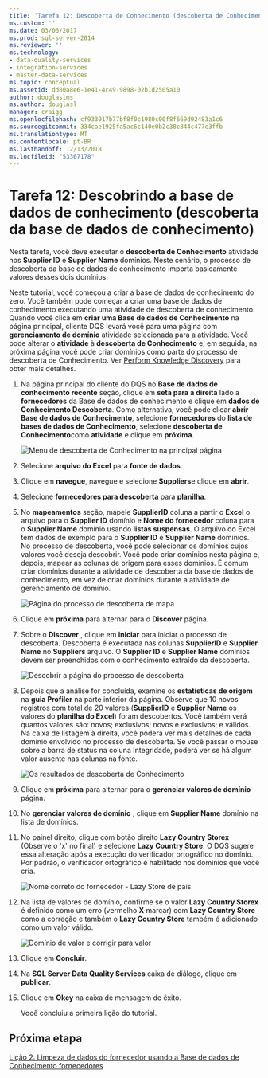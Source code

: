 ```yaml
---
title: 'Tarefa 12: Descoberta de Conhecimento (descoberta de Conhecimento) | Microsoft Docs'
ms.custom: ''
ms.date: 03/06/2017
ms.prod: sql-server-2014
ms.reviewer: ''
ms.technology:
- data-quality-services
- integration-services
- master-data-services
ms.topic: conceptual
ms.assetid: dd80a8e6-1e41-4c49-9898-02b1d2505a10
author: douglaslms
ms.author: douglasl
manager: craigg
ms.openlocfilehash: cf933017b77bf8f0c1980c00f8f669d92483a1c6
ms.sourcegitcommit: 334cae1925fa5ac6c140e0b2c38c844c477e3ffb
ms.translationtype: MT
ms.contentlocale: pt-BR
ms.lasthandoff: 12/13/2018
ms.locfileid: "53367178"
---
```

# <a name="task-12-discovering-knowledge-knowledge-discovery"></a>Tarefa 12: Descobrindo a base de dados de conhecimento (descoberta da base de dados de conhecimento)
  Nesta tarefa, você deve executar o **descoberta de Conhecimento** atividade nos **Supplier ID** e **Supplier Name** domínios. Neste cenário, o processo de descoberta da base de dados de conhecimento importa basicamente valores desses dois domínios.  
  
 Neste tutorial, você começou a criar a base de dados de conhecimento do zero. Você também pode começar a criar uma base de dados de conhecimento executando uma atividade de descoberta de conhecimento. Quando você clica em **criar uma Base de dados de Conhecimento** na página principal, cliente DQS levará você para uma página com **gerenciamento de domínio** atividade selecionada para a atividade. Você pode alterar o **atividade** à **descoberta de Conhecimento** e, em seguida, na próxima página você pode criar domínios como parte do processo de descoberta de Conhecimento. Ver [Perform Knowledge Discovery](https://msdn.microsoft.com/library/hh510398.aspx) para obter mais detalhes.  
  
1.  Na página principal do cliente do DQS no **Base de dados de conhecimento recente** seção, clique em **seta para a direita** lado a **fornecedores** da Base de dados de conhecimento e clique em **dados de Conhecimento Descoberta**. Como alternativa, você pode clicar **abrir Base de dados de Conhecimento**, selecione **fornecedores** do **lista de bases de dados de Conhecimento**, selecione **descoberta de Conhecimento**como **atividade** e clique em **próxima**.  
  
     ![Menu de descoberta de Conhecimento na principal página](../../2014/tutorials/media/et-discoveringknowledge-01.jpg "Menu de descoberta de Conhecimento na principal página")  
  
2.  Selecione **arquivo do Excel** para **fonte de dados**.  
  
3.  Clique em **navegue**, navegue e selecione **Suppliers**e clique em **abrir**.  
  
4.  Selecione **fornecedores para descoberta** para **planilha**.  
  
5.  No **mapeamentos** seção, mapeie **SupplierID** coluna a partir o **Excel** o arquivo para o **Supplier ID** domínio e  **Nome do fornecedor** coluna para o **Supplier Name** domínio usando **listas suspensas**. O arquivo do Excel tem dados de exemplo para o **Supplier ID** e **Supplier Name** domínios. No processo de descoberta, você pode selecionar os domínios cujos valores você deseja descobrir. Você pode criar domínios nesta página e, depois, mapear as colunas de origem para esses domínios. É comum criar domínios durante a atividade de descoberta da base de dados de conhecimento, em vez de criar domínios durante a atividade de gerenciamento de domínio.  
  
     ![Página do processo de descoberta de mapa](../../2014/tutorials/media/et-discoveringknowledge-02.jpg "mapear a página do processo de descoberta")  
  
6.  Clique em **próxima** para alternar para o **Discover** página.  
  
7.  Sobre o **Discover** , clique em **iniciar** para iniciar o processo de descoberta. Descoberta é executada nas colunas **SupplierID** e **Supplier Name** no **Suppliers** arquivo. O **Supplier ID** e **Supplier Name** domínios devem ser preenchidos com o conhecimento extraído da descoberta.  
  
     ![Descobrir a página do processo de descoberta](../../2014/tutorials/media/et-discoveringknowledge-03.jpg "descobrir a página do processo de descoberta")  
  
8.  Depois que a análise for concluída, examine os **estatísticas de origem** na **guia Profiler** na parte inferior da página. Observe que 10 novos registros com total de 20 valores (**SupplierID** e **Supplier Name** os valores do **planilha do Excel**) foram descobertos. Você também verá quantos valores são: novos; exclusivos; novos e exclusivos; e válidos. Na caixa de listagem à direita, você poderá ver mais detalhes de cada domínio envolvido no processo de descoberta. Se você passar o mouse sobre a barra de status na coluna Integridade, poderá ver se há algum valor ausente nas colunas na fonte.  
  
     ![Os resultados de descoberta de Conhecimento](../../2014/tutorials/media/et-discoveringknowledge-04.jpg "os resultados de descoberta de Conhecimento")  
  
9. Clique em **próxima** para alternar para o **gerenciar valores de domínio** página.  
  
10. No **gerenciar valores de domínio** , clique em **Supplier Name** domínio na lista de domínios.  
  
11. No painel direito, clique com botão direito **Lazy Country Storex** (Observe o 'x' no final) e selecione **Lazy Country Store**. O DQS sugere essa alteração após a execução do verificador ortográfico no domínio. Por padrão, o verificador ortográfico é habilitado nos domínios que você cria.  
  
     ![Nome correto do fornecedor - Lazy Store de país](../../2014/tutorials/media/et-discoveringknowledge-05.jpg "nome correto do fornecedor - Lazy Store do país")  
  
12. Na lista de valores de domínio, confirme se o valor **Lazy Country Storex** é definido como um erro (vermelho **X** marcar) com **Lazy Country Store** como a correção e também o **Lazy Country Store** também é adicionado como um valor válido.  
  
     ![Domínio de valor e corrigir para valor](../../2014/tutorials/media/et-discoveringknowledge-06.jpg "domínio valor e corrigir para valor")  
  
13. Clique em **Concluir**.  
  
14. Na **SQL Server Data Quality Services** caixa de diálogo, clique em **publicar**.  
  
15. Clique em **Okey** na caixa de mensagem de êxito.  
  
     Você concluiu a primeira lição do tutorial.  
  
## <a name="next-step"></a>Próxima etapa  
 [Lição 2: Limpeza de dados do fornecedor usando a Base de dados de Conhecimento fornecedores](../../2014/tutorials/lesson-2-cleansing-supplier-data-using-the-suppliers-knowledge-base.md)  
  
  
